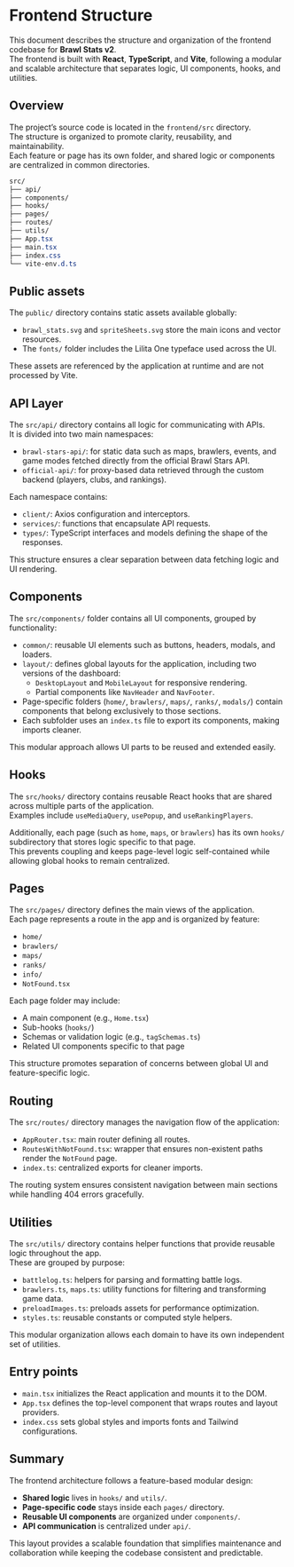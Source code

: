# Frontend Structure

This document describes the structure and organization of the frontend codebase for **Brawl Stats v2**.  
The frontend is built with **React**, **TypeScript**, and **Vite**, following a modular and scalable architecture that separates logic, UI components, hooks, and utilities.

## Overview

The project’s source code is located in the `frontend/src` directory.  
The structure is organized to promote clarity, reusability, and maintainability.  
Each feature or page has its own folder, and shared logic or components are centralized in common directories.

```css
src/
├── api/
├── components/
├── hooks/
├── pages/
├── routes/
├── utils/
├── App.tsx
├── main.tsx
├── index.css
└── vite-env.d.ts
```

## Public assets

The `public/` directory contains static assets available globally:

- `brawl_stats.svg` and `spriteSheets.svg` store the main icons and vector resources.
- The `fonts/` folder includes the Lilita One typeface used across the UI.

These assets are referenced by the application at runtime and are not processed by Vite.

## API Layer

The `src/api/` directory contains all logic for communicating with APIs.  
It is divided into two main namespaces:

- `brawl-stars-api/`: for static data such as maps, brawlers, events, and game modes fetched directly from the official Brawl Stars API.
- `official-api/`: for proxy-based data retrieved through the custom backend (players, clubs, and rankings).

Each namespace contains:

- `client/`: Axios configuration and interceptors.
- `services/`: functions that encapsulate API requests.
- `types/`: TypeScript interfaces and models defining the shape of the responses.

This structure ensures a clear separation between data fetching logic and UI rendering.

## Components

The `src/components/` folder contains all UI components, grouped by functionality:

- `common/`: reusable UI elements such as buttons, headers, modals, and loaders.
- `layout/`: defines global layouts for the application, including two versions of the dashboard:
  - `DesktopLayout` and `MobileLayout` for responsive rendering.
  - Partial components like `NavHeader` and `NavFooter`.
- Page-specific folders (`home/`, `brawlers/`, `maps/`, `ranks/`, `modals/`) contain components that belong exclusively to those sections.
- Each subfolder uses an `index.ts` file to export its components, making imports cleaner.

This modular approach allows UI parts to be reused and extended easily.

## Hooks

The `src/hooks/` directory contains reusable React hooks that are shared across multiple parts of the application.  
Examples include `useMediaQuery`, `usePopup`, and `useRankingPlayers`.

Additionally, each page (such as `home`, `maps`, or `brawlers`) has its own `hooks/` subdirectory that stores logic specific to that page.  
This prevents coupling and keeps page-level logic self-contained while allowing global hooks to remain centralized.

## Pages

The `src/pages/` directory defines the main views of the application.  
Each page represents a route in the app and is organized by feature:

- `home/`
- `brawlers/`
- `maps/`
- `ranks/`
- `info/`
- `NotFound.tsx`

Each page folder may include:

- A main component (e.g., `Home.tsx`)
- Sub-hooks (`hooks/`)
- Schemas or validation logic (e.g., `tagSchemas.ts`)
- Related UI components specific to that page

This structure promotes separation of concerns between global UI and feature-specific logic.

## Routing

The `src/routes/` directory manages the navigation flow of the application:

- `AppRouter.tsx`: main router defining all routes.
- `RoutesWithNotFound.tsx`: wrapper that ensures non-existent paths render the `NotFound` page.
- `index.ts`: centralized exports for cleaner imports.

The routing system ensures consistent navigation between main sections while handling 404 errors gracefully.

## Utilities

The `src/utils/` directory contains helper functions that provide reusable logic throughout the app.  
These are grouped by purpose:

- `battlelog.ts`: helpers for parsing and formatting battle logs.
- `brawlers.ts`, `maps.ts`: utility functions for filtering and transforming game data.
- `preloadImages.ts`: preloads assets for performance optimization.
- `styles.ts`: reusable constants or computed style helpers.

This modular organization allows each domain to have its own independent set of utilities.

## Entry points

- `main.tsx` initializes the React application and mounts it to the DOM.
- `App.tsx` defines the top-level component that wraps routes and layout providers.
- `index.css` sets global styles and imports fonts and Tailwind configurations.

## Summary

The frontend architecture follows a feature-based modular design:

- **Shared logic** lives in `hooks/` and `utils/`.
- **Page-specific code** stays inside each `pages/` directory.
- **Reusable UI components** are organized under `components/`.
- **API communication** is centralized under `api/`.

This layout provides a scalable foundation that simplifies maintenance and collaboration while keeping the codebase consistent and predictable.

